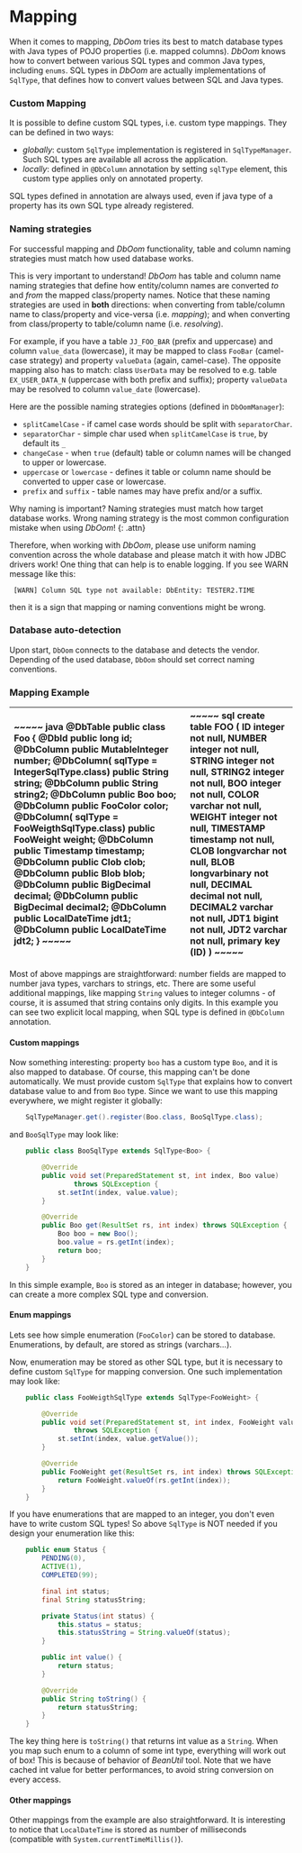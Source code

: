 # Mapping

When it comes to mapping, _DbOom_ tries its best to match database types with Java types of POJO properties \(i.e. mapped columns\). _DbOom_ knows how to convert between various SQL types and common Java types, including `enums`. SQL types in _DbOom_ are actually implementations of `SqlType`, that defines how to convert values between SQL and Java types.

### Custom Mapping

It is possible to define custom SQL types, i.e. custom type mappings. They can be defined in two ways:

* _globally_: custom `SqlType` implementation is registered in `SqlTypeManager`. Such SQL types are available all across the application.
* _locally_: defined in `@DbColumn` annotation by setting `sqlType` element, this custom type applies only on annotated property.

SQL types defined in annotation are always used, even if java type of a property has its own SQL type already registered.

### Naming strategies

For successful mapping and _DbOom_ functionality, table and column naming strategies must match how used database works.

This is very important to understand! _DbOom_ has table and column name naming strategies that define how entity/column names are converted _to_ and _from_ the mapped class/property names. Notice that these naming strategies are used in **both** directions: when converting from table/column name to class/property and vice-versa \(i.e. _mapping_\); and when converting from class/property to table/column name \(i.e. _resolving_\).

For example, if you have a table `JJ_FOO_BAR` \(prefix and uppercase\) and column `value_data` \(lowercase\), it may be mapped to class `FooBar` \(camel-case strategy\) and property `valueData` \(again, camel-case\). The opposite mapping also has to match: class `UserData` may be resolved to e.g. table `EX_USER_DATA_N` \(uppercase with both prefix and suffix\); property `valueData` may be resolved to column `value_date` \(lowercase\).

Here are the possible naming strategies options \(defined in `DbOomManager`\):

* `splitCamelCase` - if camel case words should be split with `separatorChar`.
* `separatorChar` - simple char used when `splitCamelCase` is `true`, by default its `_`
* `changeCase` - when `true` \(default\) table or column names will be changed to upper or lowercase.
* `uppercase` or `lowercase` - defines it table or column name should be converted to upper case or lowercase.
* `prefix` and `suffix` - table names may have prefix and/or a suffix.

Why naming is important? Naming strategies must match how target database works. Wrong naming strategy is the most common configuration mistake when using _DbOom_! {: .attn}

Therefore, when working with _DbOom_, please use uniform naming convention across the whole database and please match it with how JDBC drivers work! One thing that can help is to enable logging. If you see WARN message like this:

```text
 [WARN] Column SQL type not available: DbEntity: TESTER2.TIME
```

then it is a sign that mapping or naming conventions might be wrong.

### Database auto-detection

Upon start, `DbOom` connects to the database and detects the vendor. Depending of the used database, `DbOom` should set correct naming conventions.

### Mapping Example

|  ~~~~~ java @DbTable public class Foo { @DbId public long id; @DbColumn public MutableInteger number; @DbColumn\( sqlType = IntegerSqlType.class\) public String string; @DbColumn public String string2; @DbColumn public Boo boo; @DbColumn public FooColor color; @DbColumn\( sqlType = FooWeigthSqlType.class\) public FooWeight weight; @DbColumn public Timestamp timestamp; @DbColumn public Clob clob; @DbColumn public Blob blob; @DbColumn public BigDecimal decimal; @DbColumn public BigDecimal decimal2; @DbColumn public LocalDateTime jdt1; @DbColumn public LocalDateTime jdt2; } ~~~~~ |  ~~~~~ sql create table FOO \( ID integer not null, NUMBER integer not null, STRING integer not null, STRING2 integer not null, BOO integer not null, COLOR varchar not null, WEIGHT integer not null, TIMESTAMP timestamp not null, CLOB longvarchar not null, BLOB longvarbinary not null, DECIMAL decimal not null, DECIMAL2 varchar not null, JDT1 bigint not null, JDT2 varchar not null, primary key \(ID\) \) ~~~~~ |
| :--- | :--- |


Most of above mappings are straightforward: number fields are mapped to number java types, varchars to strings, etc. There are some useful additional mappings, like mapping `String` values to integer columns - of course, it is assumed that string contains only digits. In this example you can see two explicit local mapping, when SQL type is defined in `@DbColumn` annotation.

#### Custom mappings

Now something interesting: property `boo` has a custom type `Boo`, and it is also mapped to database. Of course, this mapping can't be done automatically. We must provide custom `SqlType` that explains how to convert database value to and from `Boo` type. Since we want to use this mapping everywhere, we might register it globally:

```java
    SqlTypeManager.get().register(Boo.class, BooSqlType.class);
```

and `BooSqlType` may look like:

```java
    public class BooSqlType extends SqlType<Boo> {

        @Override
        public void set(PreparedStatement st, int index, Boo value)
                throws SQLException {
            st.setInt(index, value.value);
        }

        @Override
        public Boo get(ResultSet rs, int index) throws SQLException {
            Boo boo = new Boo();
            boo.value = rs.getInt(index);
            return boo;
        }
    }
```

In this simple example, `Boo` is stored as an integer in database; however, you can create a more complex SQL type and conversion.

#### Enum mappings

Lets see how simple enumeration \(`FooColor`\) can be stored to database. Enumerations, by default, are stored as strings \(varchars...\).

Now, enumeration may be stored as other SQL type, but it is necessary to define custom `SqlType` for mapping conversion. One such implementation may look like:

```java
    public class FooWeigthSqlType extends SqlType<FooWeight> {

        @Override
        public void set(PreparedStatement st, int index, FooWeight value)
                throws SQLException {
            st.setInt(index, value.getValue());
        }

        @Override
        public FooWeight get(ResultSet rs, int index) throws SQLException {
            return FooWeight.valueOf(rs.getInt(index));
        }
    }
```

If you have enumerations that are mapped to an integer, you don't even have to write custom SQL types! So above `SqlType` is NOT needed if you design your enumeration like this:

```java
    public enum Status {
        PENDING(0),
        ACTIVE(1),
        COMPLETED(99);

        final int status;
        final String statusString;

        private Status(int status) {
            this.status = status;
            this.statusString = String.valueOf(status);
        }

        public int value() {
            return status;
        }

        @Override
        public String toString() {
            return statusString;
        }
    }
```

The key thing here is `toString()` that returns int value as a `String`. When you map such enum to a column of some int type, everything will work out of box! This is because of behavior of _BeanUtil_ tool. Note that we have cached int value for better performances, to avoid string conversion on every access.

#### Other mappings

Other mappings from the example are also straightforward. It is interesting to notice that `LocalDateTime` is stored as number of milliseconds \(compatible with `System.currentTimeMillis()`\).

